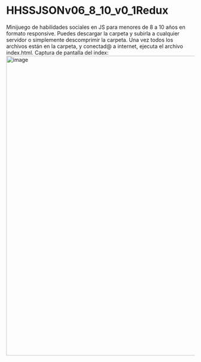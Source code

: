 # HHSSJSONv06_8_10_v0_1Redux
Minijuego de habilidades sociales en JS para menores de 8 a 10 años en formato responsive. Puedes descargar la carpeta y subirla a cualquier servidor o simplemente descomprimir la carpeta. Una vez todos los archivos están en la carpeta, y conectad@ a internet, ejecuta el archivo index.html. Captura de pantalla del index:
<img width="926" height="799" alt="image" src="https://github.com/user-attachments/assets/93b1342f-1bbf-44f4-b599-a9e497c4e105" />

